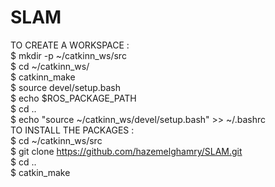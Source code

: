 # SLAM
TO CREATE A WORKSPACE : <br/>
$ mkdir -p ~/catkinn_ws/src <br/>
$ cd ~/catkinn_ws/ <br/>
$ catkinn_make <br/>
$ source devel/setup.bash <br/>
$ echo $ROS_PACKAGE_PATH <br/>
$ cd .. <br/>
$  echo "source ~/catkinn_ws/devel/setup.bash" >> ~/.bashrc <br/>
TO INSTALL THE PACKAGES : <br/>
$ cd ~/catkinn_ws/src <br/>
$ git clone https://github.com/hazemelghamry/SLAM.git <br/>
$ cd .. <br/>
$ catkin_make <br/>
